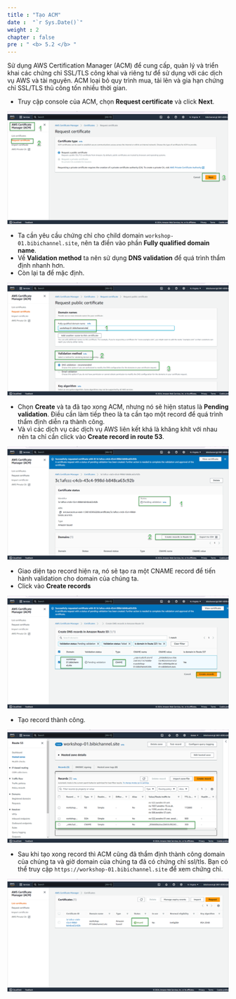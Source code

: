 ```yaml
---
title : "Tạo ACM"
date :  "`r Sys.Date()`" 
weight : 2
chapter : false
pre : " <b> 5.2 </b> "
---
```


Sử dụng AWS Certification Manager (ACM) để cung cấp, quản lý và triển khai các chứng chỉ SSL/TLS công khai và riêng tư để sử dụng với các dịch vụ AWS và tài nguyên. ACM loại bỏ quy trình mua, tải lên và gia hạn chứng chỉ SSL/TLS thủ công tốn nhiều thời gian.

- Truy cập console của ACM, chọn **Request certificate** và click **Next**.

![IMAGE](/images/5-publicWebsite&Distribution/5.2-createACM/001-createACM.png)

- Ta cần yêu cầu chứng chỉ cho child domain `workshop-01.bibichannel.site`, nên ta điền vào phần **Fully qualified domain name**.
- Về **Validation method** ta nên sử dụng **DNS validation** để quá trình thẩm định nhanh hơn.
- Còn lại ta để mặc định.

![IMAGE](/images/5-publicWebsite&Distribution/5.2-createACM/002-createACM.png)

- Chọn **Create** và ta đã tạo xong ACM, nhưng nó sẽ hiện status là **Pending validation**. Điều cần làm tiếp theo là ta cần tạo một record để quá trình thẩm định diễn ra thành công.
- Và vì các dịch vụ các dịch vụ AWS liên kết khá là khăng khít với nhau nên ta chỉ cần click vào **Create record in route 53**.

![IMAGE](/images/5-publicWebsite&Distribution/5.2-createACM/003-createACM.png)

- Giao diện tạo record hiện ra, nó sẽ tạo ra một CNAME record để tiến hành validation cho domain của chúng ta.
- Click vào **Create records**

![IMAGE](/images/5-publicWebsite&Distribution/5.2-createACM/004-createACM.png)

- Tạo record thành công.

![IMAGE](/images/5-publicWebsite&Distribution/5.2-createACM/005-createACM.png)

- Sau khi tạo xong record thì ACM cũng đã thẩm định thành công domain của chúng ta và giờ domain của chúng ta đã có chứng chỉ ssl/tls. Bạn có thể truy cập `https://workshop-01.bibichannel.site` để xem chứng chỉ.

![IMAGE](/images/5-publicWebsite&Distribution/5.2-createACM/006-createACM.png)


